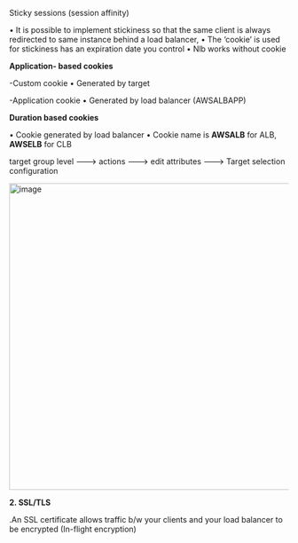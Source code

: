 Sticky sessions (session affinity)

•	It is possible to implement stickiness so that the same client is always redirected to same instance behind a load balancer,
•	The ‘cookie’ is used for stickiness has an expiration date you control 
•	Nlb works without cookie


**Application- based cookies**

-Custom cookie
•	Generated by target

-Application cookie
•	Generated by load balancer (AWSALBAPP)

**Duration based cookies**

•	Cookie generated by load balancer
•	Cookie name is **AWSALB** for ALB, **AWSELB** for CLB

target group level ---> actions ---> edit attributes ---> Target selection configuration

<img width="882" height="553" alt="image" src="https://github.com/user-attachments/assets/8678f8c8-557e-47fa-8427-ace68a01c285" />

**2. SSL/TLS**

.An SSL certificate allows traffic b/w your clients and your load balancer to be encrypted (In-flight encryption)
